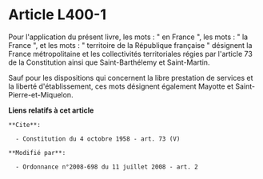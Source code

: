 # Article L400-1

Pour l'application du présent livre, les mots : " en France ", les mots : " la France ", et les mots : " territoire de la
République française " désignent la France métropolitaine et les collectivités territoriales régies par l'article 73 de la
Constitution ainsi que Saint-Barthélemy et Saint-Martin. 

Sauf pour les dispositions qui concernent la libre prestation de services et la liberté d'établissement, ces mots désignent
également Mayotte et Saint-Pierre-et-Miquelon.

**Liens relatifs à cet article**

	**Cite**:

	  - Constitution du 4 octobre 1958 - art. 73 (V)

	**Modifié par**:

	  - Ordonnance n°2008-698 du 11 juillet 2008 - art. 2
